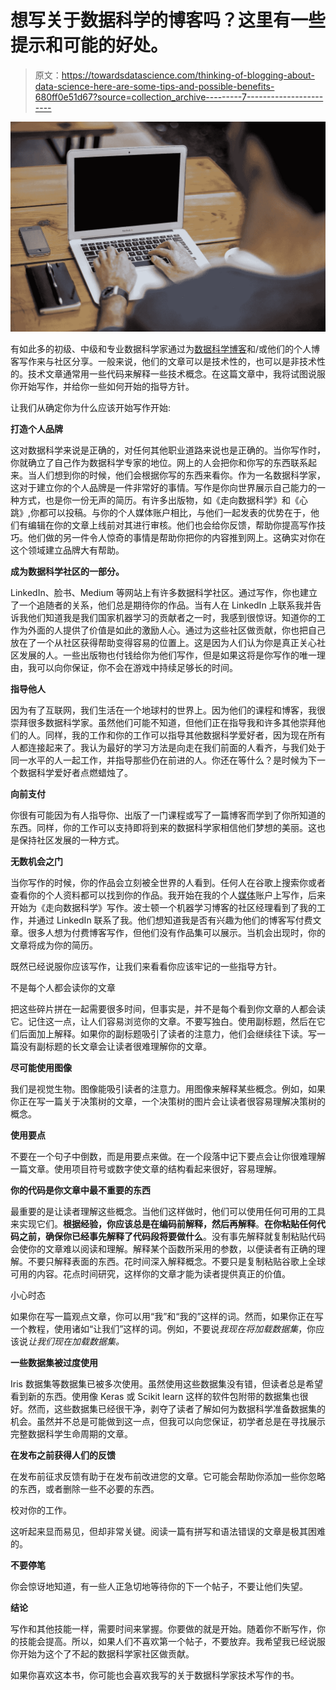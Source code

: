 # 想写关于数据科学的博客吗？这里有一些提示和可能的好处。

> 原文：<https://towardsdatascience.com/thinking-of-blogging-about-data-science-here-are-some-tips-and-possible-benefits-680ff0e51d67?source=collection_archive---------7----------------------->

![](img/ed2eba6100927f81a5f292ffc503cfcc.png)

有如此多的初级、中级和专业数据科学家通过为[数据科学博客](https://www.machinelearningnuggets.com/)和/或他们的个人博客写作来与社区分享。一般来说，他们的文章可以是技术性的，也可以是非技术性的。技术文章通常用一些代码来解释一些技术概念。在这篇文章中，我将试图说服你开始写作，并给你一些如何开始的指导方针。

让我们从确定你为什么应该开始写作开始:

**打造个人品牌**

这对数据科学来说是正确的，对任何其他职业道路来说也是正确的。当你写作时，你就确立了自己作为数据科学专家的地位。网上的人会把你和你写的东西联系起来。当人们想到你的时候，他们会根据你写的东西来看你。作为一名数据科学家，这对于建立你的个人品牌是一件非常好的事情。写作是你向世界展示自己能力的一种方式，也是你一份无声的简历。有许多出版物，如《走向数据科学》和《心跳》,你都可以投稿。与你的个人媒体账户相比，与他们一起发表的优势在于，他们有编辑在你的文章上线前对其进行审核。他们也会给你反馈，帮助你提高写作技巧。他们做的另一件令人惊奇的事情是帮助你把你的内容推到网上。这确实对你在这个领域建立品牌大有帮助。

**成为数据科学社区的一部分。**

LinkedIn、脸书、Medium 等网站上有许多数据科学社区。通过写作，你也建立了一个追随者的关系，他们总是期待你的作品。当有人在 LinkedIn 上联系我并告诉我他们知道我是我们国家机器学习的贡献者之一时，我感到很惊讶。知道你的工作为外面的人提供了价值是如此的激励人心。通过为这些社区做贡献，你也把自己放在了一个从社区获得帮助变得容易的位置上。这是因为人们认为你是真正关心社区发展的人。一些出版物也付钱给你为他们写作，但是如果这将是你写作的唯一理由，我可以向你保证，你不会在游戏中持续足够长的时间。

**指导他人**

因为有了互联网，我们生活在一个地球村的世界上。因为他们的课程和博客，我很崇拜很多数据科学家。虽然他们可能不知道，但他们正在指导我和许多其他崇拜他们的人。同样，我的工作和你的工作可以指导其他数据科学爱好者，因为现在所有人都连接起来了。我认为最好的学习方法是向走在我们前面的人看齐，与我们处于同一水平的人一起工作，并指导那些仍在前进的人。你还在等什么？是时候为下一个数据科学爱好者点燃蜡烛了。

**向前支付**

你很有可能因为有人指导你、出版了一门课程或写了一篇博客而学到了你所知道的东西。同样，你的工作可以支持即将到来的数据科学家相信他们梦想的美丽。这也是保持社区发展的一种方式。

**无数机会之门**

当你写作的时候，你的作品会立刻被全世界的人看到。任何人在谷歌上搜索你或者查看你的个人资料都可以找到你的作品。我开始在我的个人[媒体](http://medium.com/@mwitiderrick)账户上写作，后来开始为《走向数据科学》写作。波士顿一个机器学习博客的社区经理看到了我的工作，并通过 LinkedIn 联系了我。他们想知道我是否有兴趣为他们的博客写付费文章。很多人想为付费博客写作，但他们没有作品集可以展示。当机会出现时，你的文章将成为你的简历。

既然已经说服你应该写作，让我们来看看你应该牢记的一些指导方针。

不是每个人都会读你的文章

把这些碎片拼在一起需要很多时间，但事实是，并不是每个看到你文章的人都会读它。记住这一点，让人们容易浏览你的文章。不要写独白。使用副标题，然后在它们后面加上解释。如果你的副标题吸引了读者的注意力，他们会继续往下读。写一篇没有副标题的长文章会让读者很难理解你的文章。

**尽可能使用图像**

我们是视觉生物。图像能吸引读者的注意力。用图像来解释某些概念。例如，如果你正在写一篇关于决策树的文章，一个决策树的图片会让读者很容易理解决策树的概念。

**使用要点**

不要在一个句子中倒数，而是用要点来做。在一个段落中记下要点会让你很难理解一篇文章。使用项目符号或数字使文章的结构看起来很好，容易理解。

**你的代码是你文章中最不重要的东西**

最重要的是让读者理解这些概念。当他们这样做时，他们可以使用任何可用的工具来实现它们。**根据经验，你应该总是在编码前解释，然后再解释**。**在你粘贴任何代码之前，确保你已经事先解释了代码段将要做什么**。没有事先解释就复制粘贴代码会使你的文章难以阅读和理解。解释某个函数所采用的参数，以便读者有正确的理解。不要只解释表面的东西。花时间深入解释概念。不要只是复制粘贴谷歌上全球可用的内容。花点时间研究，这样你的文章才能为读者提供真正的价值。

小心时态

如果你在写一篇观点文章，你可以用“我”和“我的”这样的词。然而，如果你正在写一个教程，使用诸如“让我们”这样的词。例如，不要说*我现在将加载数据集*，你应该说*让我们现在加载数据集。*

**一些数据集被过度使用**

Iris 数据集等数据集已被多次使用。虽然使用这些数据集没有错，但读者总是希望看到新的东西。使用像 Keras 或 Scikit learn 这样的软件包附带的数据集也很好。然而，这些数据集已经很干净，剥夺了读者了解如何为数据科学准备数据集的机会。虽然并不总是可能做到这一点，但我可以向您保证，初学者总是在寻找展示完整数据科学生命周期的文章。

**在发布之前获得人们的反馈**

在发布前征求反馈有助于在发布前改进您的文章。它可能会帮助你添加一些你忽略的东西，或者删除一些不必要的东西。

校对你的工作。

这听起来显而易见，但却非常关键。阅读一篇有拼写和语法错误的文章是极其困难的。

**不要停笔**

你会惊讶地知道，有一些人正急切地等待你的下一个帖子，不要让他们失望。

**结论**

写作和其他技能一样，需要时间来掌握。你要做的就是开始。随着你不断写作，你的技能会提高。所以，如果人们不喜欢第一个帖子，不要放弃。我希望我已经说服你开始为这个了不起的数据科学家社区做贡献。

如果你喜欢这本书，你可能也会喜欢我写的关于数据科学家技术写作的书。